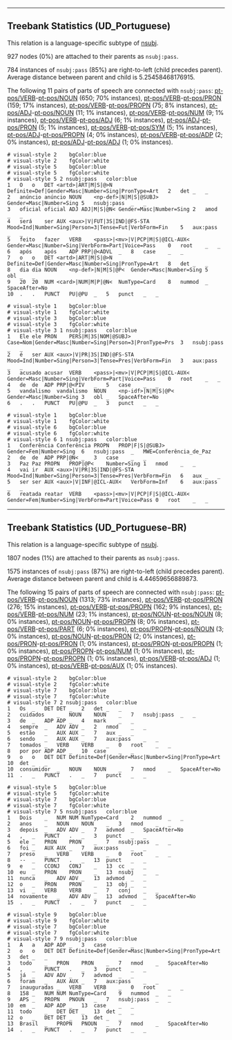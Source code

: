 

--------------------------------------------------------------------------------

## Treebank Statistics (UD_Portuguese)

This relation is a language-specific subtype of [nsubj]().

927 nodes (0%) are attached to their parents as `nsubj:pass`.

784 instances of `nsubj:pass` (85%) are right-to-left (child precedes parent).
Average distance between parent and child is 5.25458468176915.

The following 11 pairs of parts of speech are connected with `nsubj:pass`: [pt-pos/VERB]()-[pt-pos/NOUN]() (650; 70% instances), [pt-pos/VERB]()-[pt-pos/PRON]() (159; 17% instances), [pt-pos/VERB]()-[pt-pos/PROPN]() (75; 8% instances), [pt-pos/ADJ]()-[pt-pos/NOUN]() (11; 1% instances), [pt-pos/VERB]()-[pt-pos/NUM]() (9; 1% instances), [pt-pos/VERB]()-[pt-pos/ADJ]() (6; 1% instances), [pt-pos/ADJ]()-[pt-pos/PRON]() (5; 1% instances), [pt-pos/VERB]()-[pt-pos/SYM]() (5; 1% instances), [pt-pos/ADJ]()-[pt-pos/PROPN]() (4; 0% instances), [pt-pos/VERB]()-[pt-pos/ADP]() (2; 0% instances), [pt-pos/ADJ]()-[pt-pos/ADJ]() (1; 0% instances).


~~~ conllu
# visual-style 2	bgColor:blue
# visual-style 2	fgColor:white
# visual-style 5	bgColor:blue
# visual-style 5	fgColor:white
# visual-style 5 2 nsubj:pass	color:blue
1	O	o	DET	<artd>|ART|M|S|@>N	Definite=Def|Gender=Masc|Number=Sing|PronType=Art	2	det	_	_
2	anúncio	anúncio	NOUN	<np-def>|N|M|S|@SUBJ>	Gender=Masc|Number=Sing	5	nsubj:pass	_	_
3	oficial	oficial	ADJ	ADJ|M|S|@N<	Gender=Masc|Number=Sing	2	amod	_	_
4	será	ser	AUX	<aux>|V|FUT|3S|IND|@FS-STA	Mood=Ind|Number=Sing|Person=3|Tense=Fut|VerbForm=Fin	5	aux:pass	_	_
5	feito	fazer	VERB	<pass>|<mv>|V|PCP|M|S|@ICL-AUX<	Gender=Masc|Number=Sing|VerbForm=Part|Voice=Pass	0	root	_	_
6	após	após	ADP	PRP|@<ADVL	_	8	case	_	_
7	o	o	DET	<artd>|ART|M|S|@>N	Definite=Def|Gender=Masc|Number=Sing|PronType=Art	8	det	_	_
8	dia	dia	NOUN	<np-def>|N|M|S|@P<	Gender=Masc|Number=Sing	5	obl	_	_
9	20	20	NUM	<card>|NUM|M|P|@N<	NumType=Card	8	nummod	_	SpaceAfter=No
10	.	.	PUNCT	PU|@PU	_	5	punct	_	_

~~~


~~~ conllu
# visual-style 1	bgColor:blue
# visual-style 1	fgColor:white
# visual-style 3	bgColor:blue
# visual-style 3	fgColor:white
# visual-style 3 1 nsubj:pass	color:blue
1	Ele	ele	PRON	PERS|M|3S|NOM|@SUBJ>	Case=Nom|Gender=Masc|Number=Sing|Person=3|PronType=Prs	3	nsubj:pass	_	_
2	é	ser	AUX	<aux>|V|PR|3S|IND|@FS-STA	Mood=Ind|Number=Sing|Person=3|Tense=Pres|VerbForm=Fin	3	aux:pass	_	_
3	acusado	acusar	VERB	<pass>|<mv>|V|PCP|M|S|@ICL-AUX<	Gender=Masc|Number=Sing|VerbForm=Part|Voice=Pass	0	root	_	_
4	de	de	ADP	PRP|@<PIV	_	5	case	_	_
5	vandalismo	vandalismo	NOUN	<np-idf>|N|M|S|@P<	Gender=Masc|Number=Sing	3	obl	_	SpaceAfter=No
6	.	.	PUNCT	PU|@PU	_	3	punct	_	_

~~~


~~~ conllu
# visual-style 1	bgColor:blue
# visual-style 1	fgColor:white
# visual-style 6	bgColor:blue
# visual-style 6	fgColor:white
# visual-style 6 1 nsubj:pass	color:blue
1	Conferência	Conferência	PROPN	PROP|F|S|@SUBJ>	Gender=Fem|Number=Sing	6	nsubj:pass	_	MWE=Conferência_de_Paz
2	de	de	ADP	PRP|@N<	_	3	case	_	_
3	Paz	Paz	PROPN	PROP|@P<	Number=Sing	1	nmod	_	_
4	vai	ir	AUX	<aux>|V|PR|3S|IND|@FS-STA	Mood=Ind|Number=Sing|Person=3|Tense=Pres|VerbForm=Fin	6	aux	_	_
5	ser	ser	AUX	<aux>|V|INF|@ICL-AUX<	VerbForm=Inf	6	aux:pass	_	_
6	reatada	reatar	VERB	<pass>|<mv>|V|PCP|F|S|@ICL-AUX<	Gender=Fem|Number=Sing|VerbForm=Part|Voice=Pass	0	root	_	_

~~~




--------------------------------------------------------------------------------

## Treebank Statistics (UD_Portuguese-BR)

This relation is a language-specific subtype of [nsubj]().

1807 nodes (1%) are attached to their parents as `nsubj:pass`.

1575 instances of `nsubj:pass` (87%) are right-to-left (child precedes parent).
Average distance between parent and child is 4.44659656889873.

The following 15 pairs of parts of speech are connected with `nsubj:pass`: [pt-pos/VERB]()-[pt-pos/NOUN]() (1313; 73% instances), [pt-pos/VERB]()-[pt-pos/PRON]() (276; 15% instances), [pt-pos/VERB]()-[pt-pos/PROPN]() (162; 9% instances), [pt-pos/VERB]()-[pt-pos/NUM]() (23; 1% instances), [pt-pos/NOUN]()-[pt-pos/NOUN]() (8; 0% instances), [pt-pos/NOUN]()-[pt-pos/PROPN]() (8; 0% instances), [pt-pos/VERB]()-[pt-pos/PART]() (6; 0% instances), [pt-pos/PROPN]()-[pt-pos/NOUN]() (3; 0% instances), [pt-pos/NOUN]()-[pt-pos/PRON]() (2; 0% instances), [pt-pos/PRON]()-[pt-pos/PRON]() (1; 0% instances), [pt-pos/PRON]()-[pt-pos/PROPN]() (1; 0% instances), [pt-pos/PROPN]()-[pt-pos/NUM]() (1; 0% instances), [pt-pos/PROPN]()-[pt-pos/PROPN]() (1; 0% instances), [pt-pos/VERB]()-[pt-pos/ADJ]() (1; 0% instances), [pt-pos/VERB]()-[pt-pos/AUX]() (1; 0% instances).


~~~ conllu
# visual-style 2	bgColor:blue
# visual-style 2	fgColor:white
# visual-style 7	bgColor:blue
# visual-style 7	fgColor:white
# visual-style 7 2 nsubj:pass	color:blue
1	Os	_	DET	DET	_	2	det	_	_
2	cuidados	_	NOUN	NOUN	_	7	nsubj:pass	_	_
3	de	_	ADP	ADP	_	4	mark	_	_
4	sempre	_	ADV	ADV	_	2	nmod	_	_
5	estão	_	AUX	AUX	_	7	aux	_	_
6	sendo	_	AUX	AUX	_	7	aux:pass	_	_
7	tomados	_	VERB	VERB	_	0	root	_	_
8	por	por	ADP	ADP	_	10	case	_	_
9	o	o	DET	DET	Definite=Def|Gender=Masc|Number=Sing|PronType=Art	10	det	_	_
10	consumidor	_	NOUN	NOUN	_	7	nmod	_	SpaceAfter=No
11	.	_	PUNCT	.	_	7	punct	_	_

~~~


~~~ conllu
# visual-style 5	bgColor:blue
# visual-style 5	fgColor:white
# visual-style 7	bgColor:blue
# visual-style 7	fgColor:white
# visual-style 7 5 nsubj:pass	color:blue
1	Dois	_	NUM	NUM	NumType=Card	2	nummod	_	_
2	anos	_	NOUN	NOUN	_	3	nmod	_	_
3	depois	_	ADV	ADV	_	7	advmod	_	SpaceAfter=No
4	,	_	PUNCT	.	_	3	punct	_	_
5	ele	_	PRON	PRON	_	7	nsubj:pass	_	_
6	foi	_	AUX	AUX	_	7	aux:pass	_	_
7	preso	_	VERB	VERB	_	0	root	_	_
8	--	_	PUNCT	.	_	13	punct	_	_
9	e	_	CCONJ	CONJ	_	13	cc	_	_
10	eu	_	PRON	PRON	_	13	nsubj	_	_
11	nunca	_	ADV	ADV	_	13	advmod	_	_
12	o	_	PRON	PRON	_	13	obj	_	_
13	vi	_	VERB	VERB	_	7	conj	_	_
14	novamente	_	ADV	ADV	_	13	advmod	_	SpaceAfter=No
15	.	_	PUNCT	.	_	7	punct	_	_

~~~


~~~ conllu
# visual-style 9	bgColor:blue
# visual-style 9	fgColor:white
# visual-style 7	bgColor:blue
# visual-style 7	fgColor:white
# visual-style 7 9 nsubj:pass	color:blue
1	A	a	ADP	ADP	_	3	case	_	_
2	o	o	DET	DET	Definite=Def|Gender=Masc|Number=Sing|PronType=Art	3	det	_	_
3	todo	_	PRON	PRON	_	7	nmod	_	SpaceAfter=No
4	,	_	PUNCT	.	_	3	punct	_	_
5	já	_	ADV	ADV	_	7	advmod	_	_
6	foram	_	AUX	AUX	_	7	aux:pass	_	_
7	inauguradas	_	VERB	VERB	_	0	root	_	_
8	158	_	NUM	NUM	NumType=Card	9	nummod	_	_
9	APS	_	PROPN	PNOUN	_	7	nsubj:pass	_	_
10	em	_	ADP	ADP	_	13	case	_	_
11	todo	_	DET	DET	_	13	det	_	_
12	o	_	DET	DET	_	13	det	_	_
13	Brasil	_	PROPN	PNOUN	_	7	nmod	_	SpaceAfter=No
14	.	_	PUNCT	.	_	7	punct	_	_

~~~


